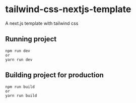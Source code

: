 # tailwind-css-nextjs-template
A next.js template with tailwind css

## Running project
```
npm run dev
or
yarn run dev
```

## Building project for production
```
npm run build
or
yarn run build
```
